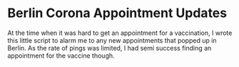 # Berlin Corona Appointment Updates
At the time when it was hard to get an appointment for a vaccination, I wrote this little script to alarm me to any new appointments that popped up in Berlin. As the rate of pings was limited, I had semi success finding an appointment for the vaccine though. 

